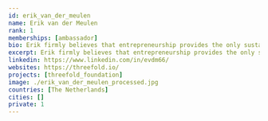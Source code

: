 ```yaml
---
id: erik_van_der_meulen
name: Erik van der Meulen
rank: 1
memberships: [ambassador]
bio: Erik firmly believes that entrepreneurship provides the only sustainable solution to many of humanity's greatest challenges. He has been active as an entrepreneur for over 25 years and co-founded several succesful businesses. Some of these are united in Powered By Meaning, a growing ecosystem of companies that have one shared mission which is to make impact through collective entrepreneurship. Erik is passionate about conceiving and realising new creative business concepts that unite both social and economic value. Ambassador fell in love with Threefold The Treefold Foundation aims to solve some of the fundamental shortcomings of the technologies that shape our future. I strongly support the values and the goals of the team and am exited about the opportunity to support them as ambassador. 
excerpt: Erik firmly believes that entrepreneurship provides the only sustainable solution to many of humanity's greatest challenges.
linkedin: https://www.linkedin.com/in/evdm66/
websites: https://threefold.io/
projects: [threefold_foundation]
image: ./erik_van_der_meulen_processed.jpg
countries: [The Netherlands]
cities: []
private: 1
---
```

